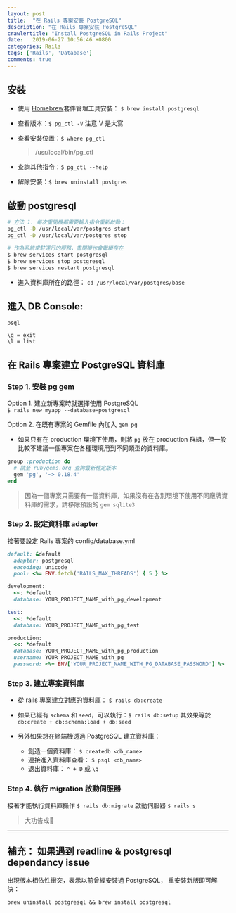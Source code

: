 ```yaml
---
layout: post
title:  "在 Rails 專案安裝 PostgreSQL"
description: "在 Rails 專案安裝 PostgreSQL"
crawlertitle: "Install PostgreSQL in Rails Project"
date:   2019-06-27 10:56:46 +0800
categories: Rails
tags: ['Rails', 'Database']
comments: true
---
```

## 安裝

- 使用 [Homebrew](https://brew.sh/index_zh-tw
)套件管理工具安裝：
`$ brew install postgresql`

- 查看版本：`$ pg_ctl -V` 注意 V 是大寫 

- 查看安裝位置：`$ where pg_ctl` 
  > /usr/local/bin/pg_ctl
- 查詢其他指令：`$ pg_ctl --help`
- 解除安裝：`$ brew uninstall postgres`

## 啟動 postgresql

```bash
# 方法 1. 每次重開機都需要輸入指令重新啟動：
pg_ctl -D /usr/local/var/postgres start
pg_ctl -D /usr/local/var/postgres stop

# 作為系統常駐運行的服務，重開機也會繼續存在
$ brew services start postgresql
$ brew services stop postgresql
$ brew services restart postgresql
```

- 進入資料庫所在的路徑：
`cd /usr/local/var/postgres/base` 

## 進入 DB Console:

`psql`

```
\q = exit
\l = list
```

## 在 Rails 專案建立 PostgreSQL 資料庫

### Step 1. 安裝 pg gem
Option 1. 建立新專案時就選擇使用 PostgreSQL  
`$ rails new myapp --database=postgresql`

Option 2. 
在既有專案的 Gemfile 內加入 `gem pg`

- 如果只有在 production 環境下使用，則將 `pg` 放在 production 群組，但一般比較不建議一個專案在各種環境用到不同類型的資料庫。

```ruby
group :production do
  # 請至 rubygems.org 查詢最新穩定版本
  gem 'pg', '~> 0.18.4' 
end
```

> 因為一個專案只需要有一個資料庫，如果沒有在各別環境下使用不同廠牌資料庫的需求，請移除預設的 `gem sqlite3`

### Step 2. 設定資料庫 adapter
接著要設定 Rails 專案的 config/database.yml

```ruby
default: &default
  adapter: postgresql
  encoding: unicode
  pool: <%= ENV.fetch('RAILS_MAX_THREADS') { 5 } %>

development:
  <<: *default
  database: YOUR_PROJECT_NAME_with_pg_development

test:
  <<: *default
  database: YOUR_PROJECT_NAME_with_pg_test

production:
  <<: *default
  database: YOUR_PROJECT_NAME_with_pg_production
  username: YOUR_PROJECT_NAME_with_pg
  password: <%= ENV['YOUR_PROJECT_NAME_WITH_PG_DATABASE_PASSWORD'] %>
```

### Step 3. 建立專案資料庫
- 從 rails 專案建立對應的資料庫：
  `$ rails db:create`

- 如果已經有 `schema` 和 `seed`，可以執行：`$ rails db:setup`
  其效果等於 `db:create + db:schema:load + db:seed`

- 另外如果想在終端機透過 PostgreSQL 建立資料庫：
  - 創造一個資料庫：
`$ createdb <db_name>`
  - 連接進入資料庫查看： `$ psql <db_name>`
  - 退出資料庫： `⌃ + D` 或 `\q`

### Step 4. 執行 migration 啟動伺服器
接著才能執行資料庫操作 `$ rails db:migrate`
啟動伺服器 `$ rails s`

> 大功告成🙌
---

## 補充： 如果遇到 readline & postgresql dependancy issue

出現版本相依性衝突，表示以前曾經安裝過 PostgreSQL， 重安裝新版即可解決：

`brew uninstall postgresql && brew install postgresql`
